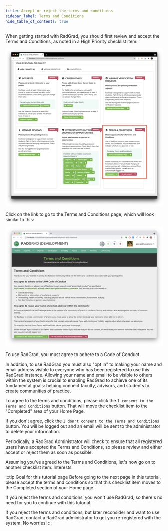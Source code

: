 ```yaml
---
title: Accept or reject the terms and conditions
sidebar_label: Terms and Conditions
hide_table_of_contents: true
---
```


When getting started with RadGrad, you should first review and accept the Terms and Conditions, as noted in a High Priority checklist item:

![](/img/user-guide/new-advisor/home-advisor-terms-highlight.png)

Click on the link to go to the Terms and Conditions page, which will look similar to this:

![](/img/user-guide/new-student/terms-and-conditions.png)

To use RadGrad, you must agree to adhere to a Code of Conduct.

In addition, to use RadGrad you must also "opt in" to making your name and email address visible to everyone who has been registered to use this RadGrad instance. Allowing your name and email to be visible to others within the system is crucial to enabling RadGrad to achieve one of its fundamental goals: helping connect faculty, advisors, and students to create communities of practice.

To agree to the terms and conditions, please click the `I consent to the Terms and Conditions` button. That will move the checklist item to the "Completed" area of your Home Page.

If you don't agree, click the `I don't consent to the Terms and Conditions` button. You will be logged out and an email will be sent to the administrator to delete your information.

Periodically, a RadGrad Administrator will check to ensure that all registered users have accepted the Terms and Conditions, so please review and either accept or reject them as soon as possible.

Assuming you've agreed to the Terms and Conditions, let's now go on to another checklist item: Interests.

:::tip Goal for this tutorial page
Before going to the next page in this tutorial, please accept the terms and conditions so that this checklist item moves to the Completed section of your Home page.

If you reject the terms and conditions, you won't use RadGrad, so there's no need for you to continue with this tutorial.

If you reject the terms and conditions, but later reconsider and want to use RadGrad, contact a RadGrad administrator to get you re-registered with the system. No worries!
:::
